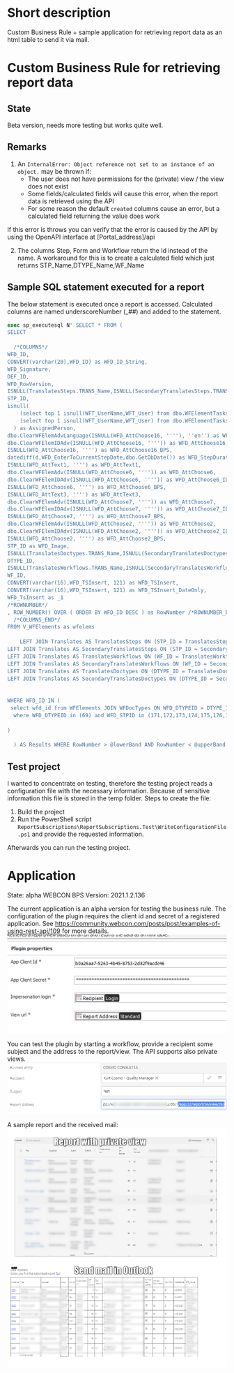 # Short description
Custom Business Rule + sample application for retrieving report data as an html table to send it via mail.

# Custom Business Rule for retrieving report data
## State
Beta version, needs more testing but works quite well.
## Remarks 
1. An `InternalError: Object reference not set to an instance of an object.` may be thrown if:
    -  The user does not have permissions for the (private) view / the view does not exist
    - Some fields/calculated fields will cause this error, when the report data is retrieved using the API
    - For some reason the default `created` columns cause an error, but a calculated field returning the value does work

If this error is throws you can verify that the error is caused by the API by using the OpenAPI interface at [Portal_address]/api

2. The columns Step, Form and Workflow return the Id instead of the name. A workaround for this is to create a calculated field which just returns STP_Name,DTYPE_Name,WF_Name

## Sample SQL statement executed for a report
The below statement is executed once a report is accessed. Calculated columns are named underscoreNumber (_##) and added to the statement.
```sql
exec sp_executesql N' SELECT * FROM (
SELECT

  /*COLUMNS*/
WFD_ID,
CONVERT(varchar(20),WFD_ID) as WFD_ID_String,
WFD_Signature,
DEF_ID,
WFD_RowVersion,
ISNULL(TranslatesSteps.TRANS_Name,ISNULL(SecondaryTranslatesSteps.TRANS_Name,STP_Name)) as STP_Name,
STP_ID,
isnull(
    (select top 1 isnull(WFT_UserName,WFT_User) from dbo.WFElementTasks  where WFT_WFDID=WFD_ID and WFT_WFHID is null and WFT_Isfinished=0 and WFT_AssignTypeID in (1,2) and WFT_OrgID is null and WFT_User = @currentloginname),
    (select top 1 isnull(WFT_UserName,WFT_User) from dbo.WFElementTasks where WFT_WFDID=WFD_ID and WFT_WFHID is null and WFT_Isfinished=0 and WFT_AssignTypeID in (1,2) and WFT_OrgID is null order by isnull(WFT_UserName,WFT_User))
  ) as AssignedPerson,
dbo.ClearWFElemAdvLanguage(ISNULL(WFD_AttChoose16, ''''), ''en'') as WFD_AttChoose16,
dbo.ClearWFElemIDAdv(ISNULL(WFD_AttChoose16, '''')) as WFD_AttChoose16_ID,
ISNULL(WFD_AttChoose16, '''') as WFD_AttChoose16_BPS,
datediff(d,WFD_EnterToCurrentStepDate,dbo.GetDbDate()) as WFD_StepDuration,
ISNULL(WFD_AttText1, '''') as WFD_AttText1,
dbo.ClearWFElemAdv(ISNULL(WFD_AttChoose6, '''')) as WFD_AttChoose6,
dbo.ClearWFElemIDAdv(ISNULL(WFD_AttChoose6, '''')) as WFD_AttChoose6_ID,
ISNULL(WFD_AttChoose6, '''') as WFD_AttChoose6_BPS,
ISNULL(WFD_AttText3, '''') as WFD_AttText3,
dbo.ClearWFElemAdv(ISNULL(WFD_AttChoose7, '''')) as WFD_AttChoose7,
dbo.ClearWFElemIDAdv(ISNULL(WFD_AttChoose7, '''')) as WFD_AttChoose7_ID,
ISNULL(WFD_AttChoose7, '''') as WFD_AttChoose7_BPS,
dbo.ClearWFElemAdv(ISNULL(WFD_AttChoose2, '''')) as WFD_AttChoose2,
dbo.ClearWFElemIDAdv(ISNULL(WFD_AttChoose2, '''')) as WFD_AttChoose2_ID,
ISNULL(WFD_AttChoose2, '''') as WFD_AttChoose2_BPS,
STP_ID as WFD_Image,
ISNULL(TranslatesDoctypes.TRANS_Name,ISNULL(SecondaryTranslatesDoctypes.TRANS_Name,DTYPE_Name)) as DTYPE_Name,
DTYPE_ID,
ISNULL(TranslatesWorkflows.TRANS_Name,ISNULL(SecondaryTranslatesWorkflows.TRANS_Name,WF_Name)) as WF_Name,
WF_ID,
CONVERT(varchar(16),WFD_TSInsert, 121) as WFD_TSInsert,
CONVERT(varchar(16),WFD_TSInsert, 121) as WFD_TSInsert_DateOnly,
WFD_TsInsert as _1 
/*ROWNUMBER*/ 
, ROW_NUMBER() OVER ( ORDER BY WFD_ID DESC ) as RowNumber /*ROWNUMBER_END*/                        
  /*COLUMNS_END*/
FROM V_WFElements as wfelems
    
    LEFT JOIN Translates AS TranslatesSteps ON (STP_ID = TranslatesSteps.TRANS_ELEMID AND TranslatesSteps.TRANS_OBJID = 5 AND TranslatesSteps.TRANS_LANID = 10)
LEFT JOIN Translates AS SecondaryTranslatesSteps ON (STP_ID = SecondaryTranslatesSteps.TRANS_ELEMID AND SecondaryTranslatesSteps.TRANS_OBJID = 5 AND SecondaryTranslatesSteps.TRANS_LANID = 0)
LEFT JOIN Translates AS TranslatesWorkflows ON (WF_ID = TranslatesWorkflows.TRANS_ELEMID AND TranslatesWorkflows.TRANS_OBJID = 3 AND TranslatesWorkflows.TRANS_LANID = 10)
LEFT JOIN Translates AS SecondaryTranslatesWorkflows ON (WF_ID = SecondaryTranslatesWorkflows.TRANS_ELEMID AND SecondaryTranslatesWorkflows.TRANS_OBJID = 3 AND SecondaryTranslatesWorkflows.TRANS_LANID = 0)
LEFT JOIN Translates AS TranslatesDoctypes ON (DTYPE_ID = TranslatesDoctypes.TRANS_ELEMID AND TranslatesDoctypes.TRANS_OBJID = 13 AND TranslatesDoctypes.TRANS_LANID = 10)
LEFT JOIN Translates AS SecondaryTranslatesDoctypes ON (DTYPE_ID = SecondaryTranslatesDoctypes.TRANS_ELEMID AND SecondaryTranslatesDoctypes.TRANS_OBJID = 13 AND SecondaryTranslatesDoctypes.TRANS_LANID = 0)

    
WHERE WFD_ID IN (
 select wfd_id from WFElements JOIN WFDocTypes ON WFD_DTYPEID = DTYPE_ID JOIN WFSteps ON WFD_STPID = STP_ID 
  where WFD_DTYPEID in (69) and WFD_STPID in (171,172,173,174,175,176,177,178,179,180,181,182,183,184,185,186,187,188,189,190,191,199,200,341,342,343,457,458) /*ADVANCEDINNERSEARCH*/ and WFD_IsFinish=0    AND (1=1 ) 

)

  ) AS Results WHERE RowNumber > @lowerBand AND RowNumber < @upperBand  ORDER BY WFD_ID DESC ',N'@currentloginname nvarchar(36),@lowerBand int,@upperBand int',@currentloginname=N'dummy',@lowerBand=0,@upperBand=51
```

## Test project
I wanted to concentrate on testing, therefore the testing project reads a configuration file with the necessary information. Because of sensitive information this file is stored in the temp folder. Steps to create the file:
1. Build the project
2. Run the PowerShell script `ReportSubscriptions\ReportSubscriptions.Test\WriteConfigurationFile.ps1` and provide the requested information.

Afterwards you can run the testing project.

# Application
State: alpha
WEBCON BPS Version: 2021.1.2.136

The current application is an alpha version for testing the business rule.
The configuration of the plugin requires the client id and secret of a registered application.
See https://community.webcon.com/posts/post/examples-of-using-rest-api/109 for more details.
![Plugin configuration](./doc/plugin.png)

You can test the plugin by starting a workflow, provide a recipient some subject and the address to the report/view.
The API supports also private views.
![Plugin configuration](./doc/workflowInstance.png) 

A sample report and the received mail:
![Plugin configuration](./doc/sample.png) 

